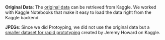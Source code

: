 **Original Data**: 
The [original data](https://www.kaggle.com/c/rsna-intracranial-hemorrhage-detection/data) can be retrieved from Kaggle. We worked with Kaggle Notebooks that make it easy to load the data right from the Kaggle backend.

**JPEGs**: 
Since we did Protoyping, we did not use the original data but a [smaller dataset for rapid prototyping](https://www.kaggle.com/jhoward/cleaning-the-data-for-rapid-prototyping-fastai) created by Jeremy Howard on Kaggle.
